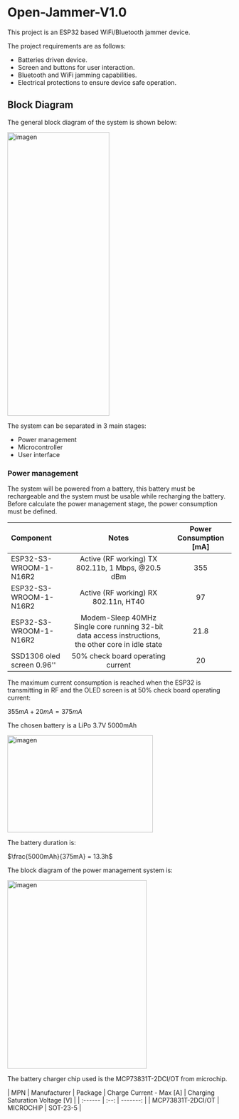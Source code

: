 # Open-Jammer-V1.0
This project is an ESP32 based WiFi/Bluetooth jammer device.

The project requirements are as follows:
  * Batteries driven device.
  * Screen and buttons for user interaction.
  * Bluetooth and WiFi jamming capabilities.
  * Electrical protections to ensure device safe operation.

## Block Diagram

The general block diagram of the system is shown below:

<img width="229" height="636" alt="imagen" src="https://github.com/user-attachments/assets/100e8dfc-eb57-4590-a7d7-c7e25eaa08e7" />

The system can be separated in 3 main stages:
* Power management
* Microcontroller
* User interface

### Power management
The system will be powered from a battery, this battery must be rechargeable and the system must be usable while recharging the battery. Before calculate the power management stage, the power consumption must be defined.

| Component | Notes | Power Consumption [mA] |
| :--- | :---: | :---: |
| ESP32-S3-WROOM-1-N16R2 | Active (RF working) TX 802.11b, 1 Mbps, @20.5 dBm  | 355 |   
| ESP32-S3-WROOM-1-N16R2 | Active (RF working) RX 802.11n, HT40 | 97 |
| ESP32-S3-WROOM-1-N16R2 | Modem-Sleep 40MHz Single core running 32-bit data access instructions, the other core in idle state | 21.8 |
| SSD1306 oled screen 0.96'' | 50% check board operating current | 20 |

The maximum current consumption is reached when the ESP32 is transmitting in RF and the OLED screen is at 50% check board operating current:

$355mA + 20mA = 375mA$

The chosen battery is a LiPo 3.7V 5000mAh

<img width="327" height="218" alt="imagen" src="https://github.com/user-attachments/assets/89f5ab3d-8b37-421e-a707-79ce8adb2ce0" />

The battery duration is:

$\frac{5000mAh}{375mA} = 13.3h$

The block diagram of the power management system is:

<img width="313" height="423" alt="imagen" src="https://github.com/user-attachments/assets/ad784686-7e1c-430b-b2fa-732228324f67" />

The battery charger chip used is the MCP73831T-2DCI/OT from microchip.

| MPN  | Manufacturer | Package | Charge Current - Max [A] | Charging Saturation Voltage [V] |
| :------ | :--: | -------: |
| MCP73831T-2DCI/OT     | MICROCHIP   | SOT-23-5   |
